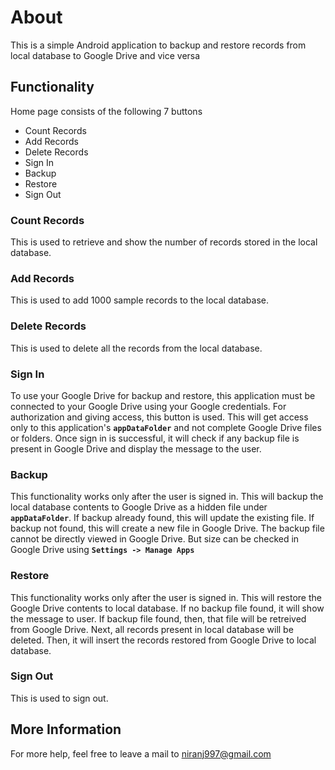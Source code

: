 # About
This is a simple Android application to backup and restore records from local database to Google Drive and vice versa

## Functionality
Home page consists of the following 7 buttons

 - Count Records
 - Add Records
 - Delete Records
 - Sign In
 - Backup
 - Restore
 - Sign Out

### Count Records
This is used to retrieve and show the number of records stored in the local database.
### Add Records
This is used to add 1000 sample records to the local database.
### Delete Records
This is used to delete all the records from the local database.
### Sign In
To use your Google Drive for backup and restore, this application must be connected to your Google Drive using your Google credentials. For authorization and giving access, this button is used. This will get access only to this application's **`appDataFolder`** and not complete Google Drive files or folders. Once sign in is successful, it will check if any backup file is present in Google Drive and display the message to the user.
### Backup
This functionality works only after the user is signed in. This will backup the local database contents to Google Drive as a hidden file under **`appDataFolder`**. If backup already found, this will update the existing file. If backup not found, this will create a new file in Google Drive. The backup file cannot be directly viewed in Google Drive. But size can be checked in Google Drive using **`Settings -> Manage Apps`**
### Restore
This functionality works only after the user is signed in. This will restore the Google Drive contents to local database. If no backup file found, it will show the message to user. If backup file found, then, that file will be retreived from Google Drive. Next, all records present in local database will be deleted. Then, it will insert the records restored from Google Drive to local database.
### Sign Out
This is used to sign out.

## More Information
For more help, feel free to leave a mail to niranj997@gmail.com

